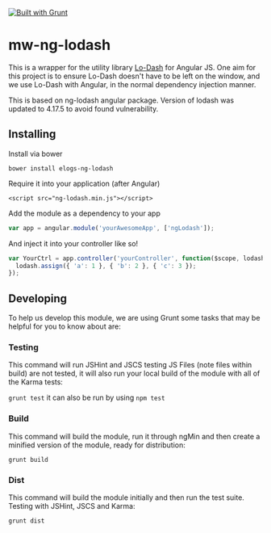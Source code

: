 [![Built with Grunt](https://cdn.gruntjs.com/builtwith.png)](http://gruntjs.com/)

mw-ng-lodash
=========

This is a wrapper for the utility library [Lo-Dash](http://lodash.com/) for
Angular JS. One aim for this project is to ensure Lo-Dash doesn't have to be
left on the window, and we use Lo-Dash with Angular, in the normal dependency
 injection manner.
 
This is based on ng-lodash angular package. Version of lodash was updated to 4.17.5 to avoid found vulnerability. 

## Installing
Install via bower

```bower install elogs-ng-lodash```

Require it into your application (after Angular)

```<script src="ng-lodash.min.js"></script>```

Add the module as a dependency to your app

```js
var app = angular.module('yourAwesomeApp', ['ngLodash']);
```

And inject it into your controller like so!

```js
var YourCtrl = app.controller('yourController', function($scope, lodash) {
  lodash.assign({ 'a': 1 }, { 'b': 2 }, { 'c': 3 });
});
```

## Developing

To help us develop this module, we are using Grunt some tasks that may be
helpful for you to know about are:

### Testing

This command will run JSHint and JSCS testing JS Files (note files within build)
are not tested, it will also run your local build of the module with all of the
Karma tests:

```grunt test``` it can also be run by using ```npm test```

### Build

This command will build the module, run it through ngMin and then create a
minified version of the module, ready for distribution:

```grunt build```

### Dist

This command will build the module initially and then run the test suite.
Testing with JSHint, JSCS and Karma:

```grunt dist```
